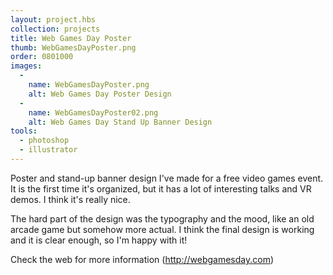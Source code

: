 ```yaml
---
layout: project.hbs
collection: projects
title: Web Games Day Poster
thumb: WebGamesDayPoster.png
order: 0801000
images:
  -
    name: WebGamesDayPoster.png
    alt: Web Games Day Poster Design
  -
    name: WebGamesDayPoster02.png
    alt: Web Games Day Stand Up Banner Design
tools:
  - photoshop
  - illustrator
---
```


Poster and stand-up banner design I've made for a free video games event. It is the first time it's organized, but it has a lot of interesting talks and VR demos. I think it's really nice.

The hard part of the design was the typography and the mood, like an old arcade game but somehow more actual. I think the final design is working and it is clear enough, so I'm happy with it!

Check the web for more information (http://webgamesday.com)
